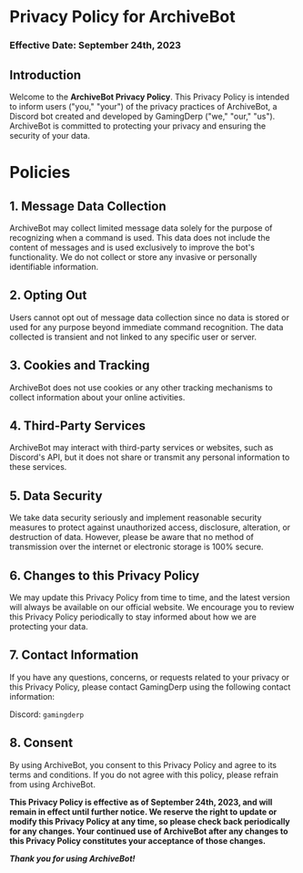 # Privacy Policy for ArchiveBot
### Effective Date: September 24th, 2023

## Introduction

Welcome to the **ArchiveBot Privacy Policy**. This Privacy Policy is intended to inform users ("you," "your") of the privacy practices of ArchiveBot, a Discord bot created and developed by GamingDerp ("we," "our," "us"). ArchiveBot is committed to protecting your privacy and ensuring the security of your data.

# Policies
## 1. Message Data Collection

ArchiveBot may collect limited message data solely for the purpose of recognizing when a command is used. This data does not include the content of messages and is used exclusively to improve the bot's functionality. We do not collect or store any invasive or personally identifiable information.

## 2. Opting Out

Users cannot opt out of message data collection since no data is stored or used for any purpose beyond immediate command recognition. The data collected is transient and not linked to any specific user or server.

## 3. Cookies and Tracking

ArchiveBot does not use cookies or any other tracking mechanisms to collect information about your online activities.

## 4. Third-Party Services

ArchiveBot may interact with third-party services or websites, such as Discord's API, but it does not share or transmit any personal information to these services.

## 5. Data Security

We take data security seriously and implement reasonable security measures to protect against unauthorized access, disclosure, alteration, or destruction of data. However, please be aware that no method of transmission over the internet or electronic storage is 100% secure.

## 6. Changes to this Privacy Policy

We may update this Privacy Policy from time to time, and the latest version will always be available on our official website. We encourage you to review this Privacy Policy periodically to stay informed about how we are protecting your data.

## 7. Contact Information

If you have any questions, concerns, or requests related to your privacy or this Privacy Policy, please contact GamingDerp using the following contact information:

Discord: `gamingderp`

## 8. Consent

By using ArchiveBot, you consent to this Privacy Policy and agree to its terms and conditions. If you do not agree with this policy, please refrain from using ArchiveBot.

**This Privacy Policy is effective as of September 24th, 2023, and will remain in effect until further notice. We reserve the right to update or modify this Privacy Policy at any time, so please check back periodically for any changes. Your continued use of ArchiveBot after any changes to this Privacy Policy constitutes your acceptance of those changes.**

***Thank you for using ArchiveBot!***
